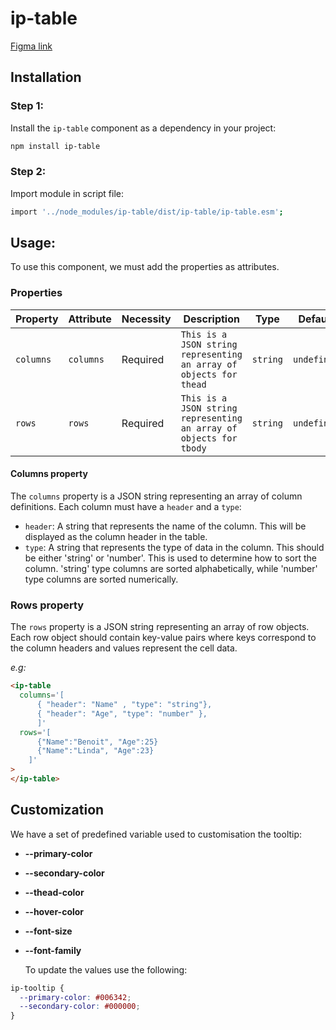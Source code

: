 # ip-table

[Figma link](https://www.figma.com/design/63w4li687mfdYtETlBu6a9/Component---Mixed?node-id=710-4231&m=dev)

## Installation

<!-- TO DO -->

### Step 1:

Install the `ip-table` component as a dependency in your project:

```bash
npm install ip-table
```

### Step 2:

Import module in script file:

```bash
import '../node_modules/ip-table/dist/ip-table/ip-table.esm';
```

## Usage:

To use this component, we must add the properties as attributes.

### Properties

| Property | Attribute | Necessity | Description                                                         | Type     | Default     |
| -------- | --------- | --------- | ------------------------------------------------------------------- | -------- | ----------- |
| `columns`| `columns` | Required  | `This is a JSON string representing an array of objects for thead ` | `string` | `undefined` |
| `rows`   | `rows`    | Required  | `This is a JSON string representing an array of objects for tbody ` | `string` | `undefined` |

#### Columns property

The `columns` property is a JSON string representing an array of column definitions. Each column must have a `header` and a `type`:

- `header`: A string that represents the name of the column. This will be displayed as the column header in the table.
- `type`: A string that represents the type of data in the column. This should be either 'string' or 'number'. This is used to determine how to sort the column. 'string' type columns are sorted alphabetically, while 'number' type columns are sorted numerically.

### Rows property

The `rows` property is a JSON string representing an array of row objects. Each row object should contain key-value pairs where keys correspond to the column headers and values represent the cell data.

_e.g:_

```html
<ip-table
  columns='[
      { "header": "Name" , "type": "string"},
      { "header": "Age", "type": "number" },
      ]'
  rows='[
      {"Name":"Benoit", "Age":25}
      {"Name":"Linda", "Age":23}
    ]'
>
</ip-table>
```

## Customization

We have a set of predefined variable used to customisation the tooltip:

- **--primary-color**
- **--secondary-color**
- **--thead-color**
- **--hover-color**
- **--font-size**
- **--font-family**

  To update the values use the following:

```css
ip-tooltip {
  --primary-color: #006342;
  --secondary-color: #000000;
}
```
